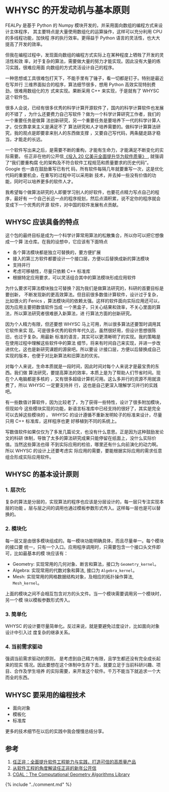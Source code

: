 # WHYSC 的开发动机与基本原则

FEALPy 是基于 Python 的 Numpy 模块开发的，并采用面向数组的编程方式来设计主体程序，
其主要特点是大量使用数组化的运算操作，这样可以充分利用 CPU 的多线程功能，加快程
序的执行效率。更得益于 Python 语言的灵活性，也大大提高了开发的效率。

但我在编程过程中，发现面向数组的编程方式实际上在某种程度上牺牲了开发的灵活性和效
率，对于复杂的算法，需要做大量的努力才能实现。因此没有大量的练习实践，很难应用面
向数组的方式灵活设计自己的程序。

一种思想或工具很难包打天下，不能手里有了锤子，看一切都是钉子。特别是最近在写并行
三维界面拟合的程序，算法细节很多，想用 Python 高效实现特别费劲，很难用数组化的方
式来实现。果断采用 C++ 来实现，于是就有了 WHYSC 这个软件包。

很多人会说，已经有很多优秀的科学计算开源软件了，国内的科学计算软件也发展的不错了
，为什么还要费力自己写软件？做为一个科学计算研究工作者，我们的一个重要任务是做算
法创新研究，另一个重要任务是要培养下一代的科学计算人才。仅仅靠拿来主义是满足不了
算法研究和人才培养需要的。做科学计算算法研究，我的观点是即要拿来别人的东西做支撑
，又要自己写代码，两条腿走路才稳当，才能走的长远。

一个软件写出来之后，是需要不断的重构，才能有生命力，才能满足不断变化的实际需要。
任正非在他的公开信[《投入 20 亿美元全面提升华为软件质量》
](https://www.infoq.cn/article/HYdojNNP0eU_Xfma5CHR), 就强调了“我们要重构腐
化的架构及不符合软件工程规范和质量要求的历史代码”。Google 也一直在鼓励重写已有代
码，所有软件每隔几年就要重写一次，这是优化代码的重要机会，在重写的过程中可以采用新
技术，并去掉一些没有价值的功能，同时可以培养更多的软件人才。

我希望每个做算法研究的人即要学习别人的好软件，也要花点精力写点自己的程序，最好有
一个自己长远一点的程序规划，然后点滴积累，说不定你的程序就会变成下一个优秀的开源
软件，对中国的软件发展有点贡献。

## WHYSC 应该具备的特点

这个包的最终目标是成为一个科学计算常用算法的松散集合，所以你可以把它想像成一个算
法仓库。在我的设想中，它应该有下面特点

* 各个算法模块都是独立可替换的，要方便扩展
* 接入的第三方软件都要设计一个接口层，方便以后替换成新的算法模块
* 支持并行
* 考虑可移植性，尽量只依赖 C++ 标准库
* 根据特定应用要求，可以灵活组合其中的算法模块形成应用软件

为什么要求可算法模块独立可替换？因为我们是做算法研究的，科研的首要目标是要创新，
不断发现新的更高效算法。但目前很多数值计算软件，设计过于复杂，比如很火的 Fenics
，算法模块间的依赖太强。这样的软件面向实际应用还可以，因为应用主要把数值软件当成
一个黑盒子，只关心结果和效率，不关心里面的算法，所以算法研究者很难嵌入新算法，进
行算法方面的创新研究。

因为个人精力有限，但还要想 WHYSC 马上可用，所以很多算法还要暂时调用其它软件来实
现。可是很多优秀的软件年代久远，虽然很好用，但设计思想很陈旧，也过于复杂。用最新
标准的语言，其实可以更清晰明了的实现。我的策略是在使用过程中理解这些软件中的算法
细节，将来有时间自己来实现，并进一步改进优化，这也是新研究课题的源泉吧。所以要设
计接口层，方便以后替换成自己实现的版本，也便于对比新算法和旧算法的优劣。

对每个人来说，生命本质就是一段时间，因此时间对每个人来说才是最宝贵的东西。我们做
算法研究，要提高算法的效率，本质上是为了帮助人们节省时间。现在个人电脑都是多核的
，又有很多超级计算机可用。这么多并行的资源不用就浪费了，所以 WHYSC 一定要支持并
行，这也是自己更深入理解学习并行的实践吧。

有一些数值计算软件，因为比较老了，为了获得一些特性，设计了很多附加模块，但现如今
这些模块实现的功能，新语言标准库中已经支持的很好了，其实是完全可以去掉这些模块的
。 WHYSC 的设计遵循不重新发明轮子的标准来设计，尽量只用 C++ 标准库，这样程序也更
好移植到不同的系统上。

写数值软件如果仅仅为了多发几篇论文，也没有什么意思。正是因为这种鼓励发论文的科研
体制，导致了太多的算法研究成果只能停留在纸面上，没什么实际价值。当然这些算法也得
不到实际应用的检验，哪里还有什么向前演化的动力啊。所以 WHYSC 的设计上还要考虑实
际应用的需要，要能根据实际应用的需求任意组合形成实际应用软件。


## WHYSC 的基本设计原则

### 1. 层次化

复杂的算法是分层的，实现算法的程序也应该是分层设计的，每一层只专注实现本层的功能
。层与层之间的调用也通过模板参数形式传入。这样每一层也是可以替换的。


### 2. 模块化

每一层又是由很多模块组成的。每一模块功能明确具体，而且尽量单一。每个模块的接口要
统一，只有一个入口。应用程序调用时，只需要包含一个接口头文件即可，比如最基本的模
块应该有：

* Geometry: 实现常用的几何对象、断言和算法，接口为 `Geometry_kernel`。
* Algebra: 实现常用的代数对象和算法, 接口为 `Algebra_kernel`。
* Mesh: 实现常用的网格数据结构对象，及相应的拓扑操作算法, `Mesh_kernel`。

上面的模块之间不会相互包含对方的头文件。当一个模块需要调用另一个模块时，另一个模
块以模板参数形式传入。


### 3. 简单化 

WHYSC 的设计要尽量简单化。反过来说，就是要避免过度设计，比如面向对象设计中引入过
度复杂的继承关系。

### 4. 当前需求驱动

强调当前需求驱动的原则， 是考虑到自己精力有限，且学生都还没有完全成长起来的现实
情况。因此要想在这个体制中生存下去，就要立足于当前科研兴趣、项目、合作及学生培养
的实际需要，来开发这个软件。千万不能当下就追求一个大而全的东西。

## WHYSC 要采用的编程技术

* 面向对象
* 模板化
* 标准库

更多的技术细节在以后的实践中我会慢慢总结分享。

## 参考

1. [任正非：全面提升软件工程能力与实践，打造可信的高质量产品](https://www.infoq.cn/article/HYdojNNP0eU_Xfma5CHR)
2. [从软件工程的角度解读任正非的新年公开信](http://blog.jobbole.com/114605/)
3. [CGAL：The Computational Geometry Algorithms Library](https://www.cgal.org/)



{% include "../comment.md" %}
